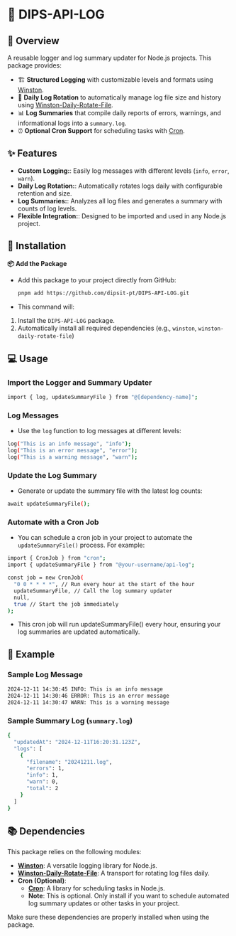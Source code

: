 # 📜 DIPS-API-LOG

## 🌟 Overview

A reusable logger and log summary updater for Node.js projects. This package provides:

- 🏗️ **Structured Logging** with customizable levels and formats using [Winston](https://github.com/winstonjs/winston).
- 🔄 **Daily Log Rotation** to automatically manage log file size and history using [Winston-Daily-Rotate-File](https://github.com/winstonjs/winston-daily-rotate-file).
- 📊 **Log Summaries** that compile daily reports of errors, warnings, and informational logs into a `summary.log`.
- ⏰ **Optional Cron Support** for scheduling tasks with [Cron](https://github.com/kelektiv/node-cron).

## ✨ Features

- **Custom Logging:**: Easily log messages with different levels (`info`, `error`, `warn`).
- **Daily Log Rotation:**: Automatically rotates logs daily with configurable retention and size.
- **Log Summaries:**: Analyzes all log files and generates a summary with counts of log levels.
- **Flexible Integration:**: Designed to be imported and used in any Node.js project.

## 🚧 Installation

**📦 Add the Package**

- Add this package to your project directly from GitHub:

  ```bash
  pnpm add https://github.com/dipsit-pt/DIPS-API-LOG.git
  ```

- This command will:

1. Install the `DIPS-API-LOG` package.
2. Automatically install all required dependencies (e.g., `winston`, `winston-daily-rotate-file`)

## 💻 Usage

### Import the Logger and Summary Updater

```bash
import { log, updateSummaryFile } from "@[dependency-name]";
```

### Log Messages

- Use the `log` function to log messages at different levels:

```bash
log("This is an info message", "info");
log("This is an error message", "error");
log("This is a warning message", "warn");
```

### Update the Log Summary

- Generate or update the summary file with the latest log counts:

```bash
await updateSummaryFile();
```

### Automate with a Cron Job

- You can schedule a cron job in your project to automate the `updateSummaryFile()` process. For example:

```bash
import { CronJob } from "cron";
import { updateSummaryFile } from "@your-username/api-log";

const job = new CronJob(
  "0 0 * * * *", // Run every hour at the start of the hour
  updateSummaryFile, // Call the log summary updater
  null,
  true // Start the job immediately
);
```

- This cron job will run updateSummaryFile() every hour, ensuring your log summaries are updated automatically.

## 📝 Example

### Sample Log Message

```bash
2024-12-11 14:30:45 INFO: This is an info message
2024-12-11 14:30:46 ERROR: This is an error message
2024-12-11 14:30:47 WARN: This is a warning message
```

### Sample Summary Log (`summary.log`)

```bash
{
  "updatedAt": "2024-12-11T16:20:31.123Z",
  "logs": [
    {
      "filename": "20241211.log",
      "errors": 1,
      "info": 1,
      "warn": 0,
      "total": 2
    }
  ]
}
```

## 📚 Dependencies

This package relies on the following modules:

- [**Winston**](https://github.com/winstonjs/winston): A versatile logging library for Node.js.
- [**Winston-Daily-Rotate-File**](https://github.com/winstonjs/winston-daily-rotate-file): A transport for rotating log files daily.
- **Cron (Optional)**:
  - [**Cron**](https://github.com/kelektiv/node-cron): A library for scheduling tasks in Node.js.
  - **Note**: This is optional. Only install if you want to schedule automated log summary updates or other tasks in your project.

Make sure these dependencies are properly installed when using the package.
